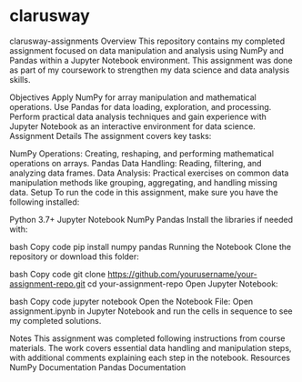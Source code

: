 # clarusway
clarusway-assignments
Overview
This repository contains my completed assignment focused on data manipulation and analysis using NumPy and Pandas within a Jupyter Notebook environment. This assignment was done as part of my coursework to strengthen my data science and data analysis skills.

Objectives
Apply NumPy for array manipulation and mathematical operations.
Use Pandas for data loading, exploration, and processing.
Perform practical data analysis techniques and gain experience with Jupyter Notebook as an interactive environment for data science.
Assignment Details
The assignment covers key tasks:

NumPy Operations: Creating, reshaping, and performing mathematical operations on arrays.
Pandas Data Handling: Reading, filtering, and analyzing data frames.
Data Analysis: Practical exercises on common data manipulation methods like grouping, aggregating, and handling missing data.
Setup
To run the code in this assignment, make sure you have the following installed:

Python 3.7+
Jupyter Notebook
NumPy
Pandas
Install the libraries if needed with:

bash
Copy code
pip install numpy pandas
Running the Notebook
Clone the repository or download this folder:

bash
Copy code
git clone https://github.com/yourusername/your-assignment-repo.git
cd your-assignment-repo
Open Jupyter Notebook:

bash
Copy code
jupyter notebook
Open the Notebook File: Open assignment.ipynb in Jupyter Notebook and run the cells in sequence to see my completed solutions.

Notes
This assignment was completed following instructions from course materials.
The work covers essential data handling and manipulation steps, with additional comments explaining each step in the notebook.
Resources
NumPy Documentation
Pandas Documentation
